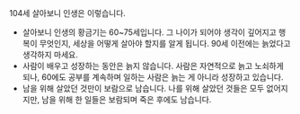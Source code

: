 
104세 살아보니
인생은
이렇습니다.
* 살아보니 인생의 황금기는 60~75세입니다.
그 나이가 되어야 생각이 깊어지고 행복이 무엇인지, 
세상을 어떻게 살아야 할지를 알게 됩니다. 
90세 이전에는 늙었다고 생각하지 마세요.
* 사람이 배우고 성장하는 동안은 늙지 않습니다.
사람은 자연적으로 늙고 노쇠하게 되나, 60에도 공부를 계속하며 일하는 사람은 
늙는 게 아니라 성장하고 있습니다.
* 남을 위해 살았던 것만이 보람으로 남습니다. 
나를 위해 살았던 것들은 모두 없어지지만, 남을 위해 한 일들은 보람되며 죽은 후에도 남습니다.
